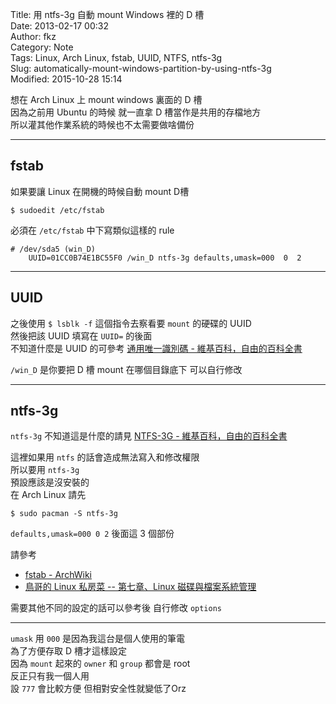 Title: 用 ntfs-3g 自動 mount Windows 裡的 D 槽  
Date: 2013-02-17 00:32  
Author: fkz  
Category: Note  
Tags: Linux, Arch Linux, fstab, UUID, NTFS, ntfs-3g  
Slug: automatically-mount-windows-partition-by-using-ntfs-3g  
Modified: 2015-10-28 15:14  
  
  
想在 Arch Linux 上 mount windows 裏面的 D 槽  
因為之前用 Ubuntu 的時候 就一直拿 D 槽當作是共用的存檔地方  
所以灌其他作業系統的時候也不太需要做啥備份  
  
---  
  
## fstab  
  
如果要讓 Linux 在開機的時候自動 mount D槽  
  
`$ sudoedit /etc/fstab`  
  
必須在 `/etc/fstab` 中下寫類似這樣的 rule  
  
```  
# /dev/sda5 (win_D)  
	UUID=01CC0B74E1BC55F0 /win_D ntfs-3g defaults,umask=000  0  2  
```  
  
---  
  
## UUID  
  
之後使用 `$ lsblk -f` 這個指令去察看要 `mount` 的硬碟的 UUID  
然後把該 UUID 填寫在 `UUID=` 的後面  
不知道什麼是 UUID 的可參考 [通用唯一識別碼 - 維基百科，自由的百科全書](https://zh.wikipedia.org/zh-tw/%E9%80%9A%E7%94%A8%E5%94%AF%E4%B8%80%E8%AF%86%E5%88%AB%E7%A0%81)  
  
`/win_D` 是你要把 D 槽 mount 在哪個目錄底下 可以自行修改  
  
---  
  
## ntfs-3g  
  
  
`ntfs-3g` 不知道這是什麼的請見 [NTFS-3G - 維基百科，自由的百科全書](https://zh.wikipedia.org/zh-tw/NTFS-3G)  
  
這裡如果用 `ntfs` 的話會造成無法寫入和修改權限  
所以要用 `ntfs-3g`  
預設應該是沒安裝的  
在 Arch Linux 請先  
  
`$ sudo pacman -S ntfs-3g`  
  
`defaults,umask=000 0 2` 後面這 3 個部份  
  
請參考  
  
+ [fstab - ArchWiki](https://wiki.archlinux.org/index.php/Fstab)  
+ [鳥哥的 Linux 私房菜 -- 第七章、Linux 磁碟與檔案系統管理](http://linux.vbird.org/linux_basic/0230filesystem.php#fstab)  
  
需要其他不同的設定的話可以參考後 自行修改 `options`  
  
---  
  
`umask` 用 `000` 是因為我這台是個人使用的筆電  
為了方便存取 D 槽才這樣設定  
因為 `mount` 起來的 `owner` 和 `group` 都會是 root  
反正只有我一個人用  
設 `777` 會比較方便 但相對安全性就變低了Orz  
